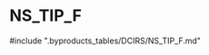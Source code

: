 # NS_TIP_F

<!-- ATTENTION : Ne pas supprimer ou modifier la ligne ci-dessous -->
#include ".byproducts_tables/DCIRS/NS_TIP_F.md"
<!-- ATTENTION : Ne pas supprimer ou modifier la ligne ci-dessus -->
